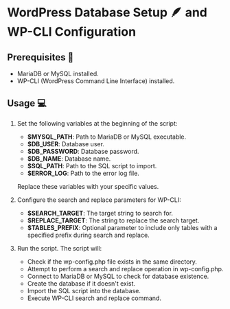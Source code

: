 # WordPress Database Setup 🪶 and WP-CLI Configuration

## Prerequisites 🍃
- MariaDB or MySQL installed.
- WP-CLI (WordPress Command Line Interface) installed.

## Usage 💻

1. Set the following variables at the beginning of the script:

    - **$MYSQL_PATH**: Path to MariaDB or MySQL executable.
    - **$DB_USER**: Database user.
    - **$DB_PASSWORD**: Database password.
    - **$DB_NAME**: Database name.
    - **$SQL_PATH**: Path to the SQL script to import.
    - **$ERROR_LOG**: Path to the error log file.

    Replace these variables with your specific values.

2. Configure the search and replace parameters for WP-CLI:

    - **$SEARCH_TARGET**: The target string to search for.
    - **$REPLACE_TARGET**: The string to replace the search target.
    - **$TABLES_PREFIX**: Optional parameter to include only tables with a specified prefix during search and replace.

3. Run the script. The script will:

    - Check if the wp-config.php file exists in the same directory.
    - Attempt to perform a search and replace operation in wp-config.php.
    - Connect to MariaDB or MySQL to check for database existence.
    - Create the database if it doesn't exist.
    - Import the SQL script into the database.
    - Execute WP-CLI search and replace command.

